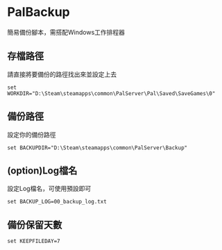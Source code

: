 # PalBackup

簡易備份腳本，需搭配Windows工作排程器

## 存檔路徑
請直接將要備份的路徑找出來並設定上去
```batch
set WORKDIR="D:\Steam\steamapps\common\PalServer\Pal\Saved\SaveGames\0"
```

## 備份路徑
設定你的備份路徑
```batch
set BACKUPDIR="D:\Steam\steamapps\common\PalServer\Backup"
```

## (option)Log檔名
設定Log檔名，可使用預設即可
```batch
set BACKUP_LOG=00_backup_log.txt
```

## 備份保留天數
```batch
set KEEPFILEDAY=7
```